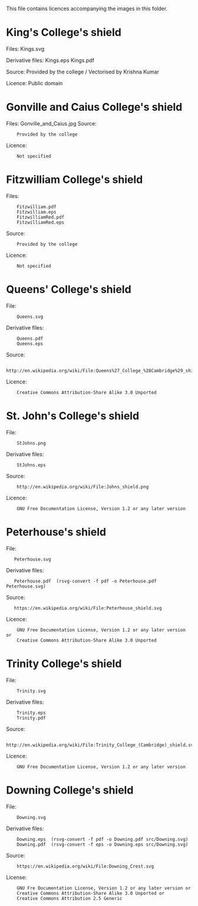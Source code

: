 This file contains licences accompanying the images in this folder.

# King's College's shield

Files:
        Kings.svg

Derivative files:
        Kings.eps
        Kings.pdf

Source:
        Provided by the college / Vectorised by Krishna Kumar

Licence:
        Public domain

# Gonville and Caius College's shield

Files:
        Gonville_and_Caius.jpg
Source:

        Provided by the college

Licence:

        Not specified

# Fitzwilliam College's shield

Files:

        Fitzwilliam.pdf
        Fitzwilliam.eps
        FitzwilliamRed.pdf
        FitzwilliamRed.eps

Source:

        Provided by the college

Licence:

        Not specified



# Queens' College's shield

File:

        Queens.svg

Derivative files:

        Queens.pdf
        Queens.eps

Source:

        http://en.wikipedia.org/wiki/File:Queens%27_College_%28Cambridge%29_shield.svg

Licence:

        Creative Commons Attribution-Share Alike 3.0 Unported



# St. John's College's shield

File:

        StJohns.png

Derivative files:

        StJohns.eps

Source:

        http://en.wikipedia.org/wiki/File:Johns_shield.png

Licence:

        GNU Free Documentation License, Version 1.2 or any later version



# Peterhouse's shield

File:

       Peterhouse.svg

Derivative files:

       Peterhouse.pdf  (rsvg-convert -f pdf -o Peterhouse.pdf Peterhouse.svg)

Source:

       https://en.wikipedia.org/wiki/File:Peterhouse_shield.svg

Licence:

        GNU Free Documentation License, Version 1.2 or any later version or
        Creative Commons Attribution-Share Alike 3.0 Unported



# Trinity College's shield

File:

        Trinity.svg

Derivative files:

        Trinity.eps
        Trinity.pdf

Source:

        http://en.wikipedia.org/wiki/File:Trinity_College_(Cambridge)_shield.svg

Licence:

        GNU Free Documentation License, Version 1.2 or any later version


# Downing College's shield

File:

        Downing.svg
        
Derivative files:

        Downing.eps  (rsvg-convert -f pdf -o Downing.pdf src/Downing.svg)
        Downing.pdf  (rsvg-convert -f eps -o Downing.eps src/Downing.svg)
        
Source:

        https://en.wikipedia.org/wiki/File:Downing_Crest.svg
        
License:

        GNU Fre Documentation License, Version 1.2 or any later version or
        Creative Commons Attribution-Share Alike 3.0 Unported or
        Creative Commons Attribution 2.5 Generic

